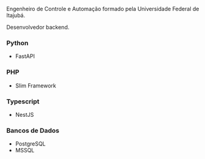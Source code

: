 Engenheiro de Controle e Automação formado pela Universidade Federal de Itajubá.

Desenvolvedor backend.

### Python
* FastAPI

### PHP
* Slim Framework

### Typescript
* NestJS

### Bancos de Dados
* PostgreSQL
* MSSQL

<!---
lucassagiorato/lucassagiorato is a ✨ special ✨ repository because its `README.md` (this file) appears on your GitHub profile.
You can click the Preview link to take a look at your changes.
--->
